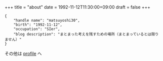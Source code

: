 +++
title = "about"
date = 1992-11-12T11:30:00+09:00
draft = false
+++

```
{
    "handle name": "matsuyoshi30",
    "birth": "1992-11-12",
    "occupation": "SIer",
    "blog description": "まとまった考えを残すための場所（まとまっているとは限りません）"
}
```

その他は [profile](https://matsuyoshi30.net) へ